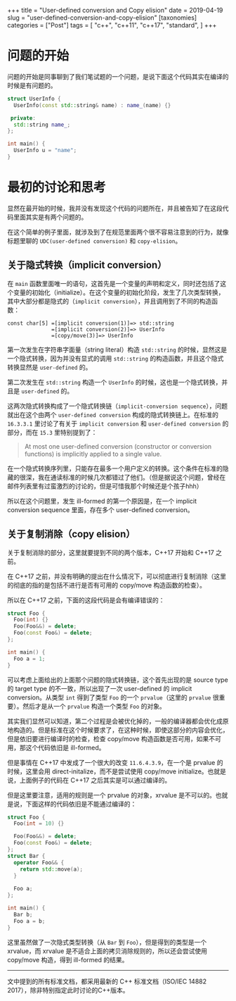 +++
title = "User-defined conversion and Copy elision"
date = 2019-04-19
slug = "user-defined-conversion-and-copy-elision"
[taxonomies]
categories = ["Post"]
tags = [
  "c++",
  "c++11",
  "c++17",
  "standard",
]
+++


# 问题的开始

问题的开始是同事聊到了我们笔试题的一个问题，是说下面这个代码其实在编译的时候是有问题的。

```cpp
struct UserInfo {
  UserInfo(const std::string& name) : name_(name) {}

 private:
  std::string name_;
};

int main() {
  UserInfo u = "name";
}
```

# 最初的讨论和思考

显然在最开始的时候，我并没有发现这个代码的问题所在，并且被告知了在这段代码里面其实是有两个问题的。

在这个简单的例子里面，就涉及到了在规范里面两个很不容易注意到的行为，就像标题里聊的 `UDC(user-defined conversion)` 和 `copy-elision`。

## 关于隐式转换（implicit conversion）

在 `main` 函数里面唯一的语句，这首先是一个变量的声明和定义，同时还包括了这个变量的初始化（initialize）。在这个变量的初始化阶段，发生了几次类型转换，其中大部分都是隐式的（`implicit conversion`），并且调用到了不同的构造函数：

```
const char[5] =[implicit conversion(1)]=> std::string
              =[implicit conversion(2)]=> UserInfo
              =[copy/move(3)]=> UserInfo
```

第一次发生在字符串字面量（string literal）构造 `std::string` 的时候，显然这是一个隐式转换，因为并没有显式的调用 `std::string` 的构造函数，并且这个隐式转换显然是 `user-defined` 的。

第二次发生在 `std::string` 构造一个 `UserInfo` 的时候，这也是一个隐式转换，并且是 `user-defined` 的。

这两次隐式转换构成了一个隐式转换链（`implicit-conversion sequence`），问题就出在这个由两个 `user-defined conversion` 构成的隐式转换链上。在标准的 `16.3.3.1` 里讨论了有关于 `implicit conversion` 和 `user-defined conversion` 的部分，而在 `15.3` 里特别提到了：

  > At most one user-defined conversion (constructor or conversion functions) is implicitly applied to a single value.

在一个隐式转换序列里，只能存在最多一个用户定义的转换。这个条件在标准的隐藏的很深，我在通读标准的时候几次都错过了他们。（但是据说这个问题，曾经在邮件列表里有过蛮激烈的讨论的，但是可惜我那个时候还是个孩子hhh）

所以在这个问题里，发生 ill-formed 的第一个原因是，在一个 implicit conversion sequence 里面，存在多个 user-defined conversion。

## 关于复制消除（copy elision）

关于复制消除的部分，这里就要提到不同的两个版本，C++17 开始和 C++17 之前。

在 C++17 之前，并没有明确的提出在什么情况下，可以彻底进行复制消除（这里的彻底的指的是包括不进行是否有可用的 copy/move 构造函数的检查）。

所以在 C++17 之前，下面的这段代码是会有编译错误的：

```cpp
struct Foo {
  Foo(int) {}
  Foo(Foo&&) = delete;
  Foo(const Foo&) = delete;
};

int main() {
  Foo a = 1;
}
```

可以考虑上面给出的上面那个问题的隐式转换链，这个首先出现的是 source type 的 target type 的不一致，所以出现了一次 user-defined 的 implicit conversion。从类型 `int` 得到了类型 `Foo` 的一个 `prvalue`（这里的 `prvalue` 很重要）。然后才是从一个 `prvalue` 构造一个类型 `Foo` 的对象。

其实我们显然可以知道，第二个过程是会被优化掉的，一般的编译器都会优化成原地构造的。但是标准在这个时候要求了，在这种时候，即使这部分的内容会优化，但是依旧要进行编译时的检查，检查 copy/move 构造函数是否可用，如果不可用，那这个代码依旧是 ill-formed。

但是事情在 C++17 中发成了一个很大的改变 `11.6.4.3.9`，在一个是 prvalue 的时候，这里会用 direct-initalize，而不是尝试使用 copy/move initialize。也就是说，上面例子的代码在 C++17 之后其实是可以通过编译的。

但是这里要注意，适用的规则是一个 prvalue 的对象，xrvalue 是不可以的。也就是说，下面这样的代码依旧是不能通过编译的：

```cpp
struct Foo {
  Foo(int = 10) {}

  Foo(Foo&&) = delete;
  Foo(const Foo&) = delete;
};
struct Bar {
  operator Foo&& {
    return std::move(a);
  }
  
  Foo a;
};

int main() {
  Bar b;
  Foo a = b;
}
```

这里虽然做了一次隐式类型转换（从 `Bar` 到 `Foo`），但是得到的类型是一个 xrvalue，而 xrvalue 是不适合上面的拷贝消除规则的，所以还会尝试使用 copy/move 构造，得到 ill-formed 的结果。

----

文中提到的所有标准文档，都采用最新的 C++ 标准文档（ISO/IEC 14882 2017），除非特别指定此时讨论的C++版本。